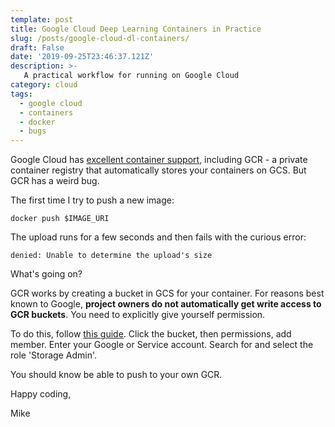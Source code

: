 ```yaml
---
template: post
title: Google Cloud Deep Learning Containers in Practice
slug: /posts/google-cloud-dl-containers/
draft: False
date: '2019-09-25T23:46:37.121Z'
description: >-
   A practical workflow for running on Google Cloud
category: cloud
tags:
  - google cloud
  - containers
  - docker
  - bugs
---
```


Google Cloud has [excellent container support](https://cloud.google.com/compute/docs/containers/deploying-containers), including GCR - a private container registry that automatically stores your containers on GCS. But GCR has a weird bug.

The first time I try to push a new image:

    docker push $IMAGE_URI

The upload runs for a few seconds and then fails with the curious error:

    denied: Unable to determine the upload's size

What's going on? 

GCR works by creating a bucket in GCS for your container. For reasons best known to Google, **project owners do not automatically get write access to GCR buckets**. You need to explicitly give yourself permission.

To do this, follow [this guide](https://cloud.google.com/container-registry/docs/access-control#granting_users_and_other_projects_access_to_a_registry). Click the bucket, then permissions, add member. Enter your Google or Service account. Search for and select the role 'Storage Admin'. 

You should know be able to push to your own GCR. 

Happy coding,

Mike
